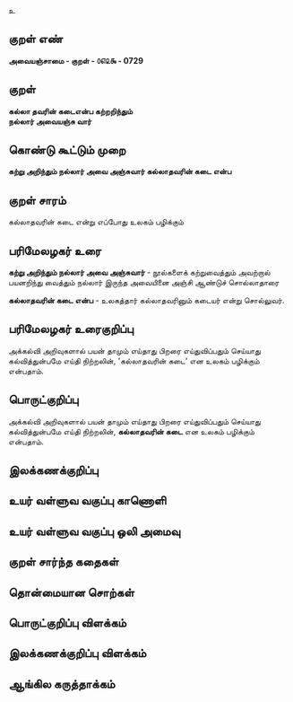 உ

## குறள் எண் 

**அவையஞ்சாமை - குறள் - ௦௭௨௯ - 0729**  

## குறள் 

**கல்லா தவரின் கடைஎன்ப கற்றறிந்தும்  
நல்லார் அவையஞ்சு வார்**  

## கொண்டு கூட்டும் முறை

**கற்று அறிந்தும் நல்லார் அவை அஞ்சுவார் கல்லாதவரின் கடை என்ப**

## குறள் சாரம் 

கல்லாதவரின் கடை என்று எப்போது உலகம் பழிக்கும்   

## பரிமேலழகர் உரை

**கற்று அறிந்தும் நல்லார் அவை அஞ்சுவார்** - நூல்களைக் கற்றுவைத்தும் அவற்றால் பயனறிந்து வைத்தும் நல்லார் இருந்த அவையினை அஞ்சி ஆண்டுச் சொல்லாதாரை  

**கல்லாதவரின் கடை என்ப** - உலகத்தார் கல்லாதவரினும் கடையர் என்று சொல்லுவர். 

## பரிமேலழகர் உரைகுறிப்பு   

அக்கல்வி அறிவுகளால் பயன் தாமும் எய்தாது பிறரை எய்துவிப்பதும் செய்யாது கல்வித்துன்பமே எய்தி நிற்றலின், 'கல்லாதவரின் கடை' என உலகம் பழிக்கும் என்பதாம்.    

## பொருட்குறிப்பு 

அக்கல்வி அறிவுகளால் பயன் தாமும் எய்தாது பிறரை எய்துவிப்பதும் செய்யாது கல்வித்துன்பமே எய்தி நிற்றலின், **கல்லாதவரின் கடை** என உலகம் பழிக்கும் என்பதாம்.    

## இலக்கணக்குறிப்பு  


## உயர் வள்ளுவ வகுப்பு காணொளி


## உயர் வள்ளுவ வகுப்பு ஒலி அமைவு 

 
## குறள் சார்ந்த கதைகள் 


## தொன்மையான சொற்கள்


## பொருட்குறிப்பு விளக்கம்


## இலக்கணக்குறிப்பு விளக்கம்


## ஆங்கில கருத்தாக்கம் 


